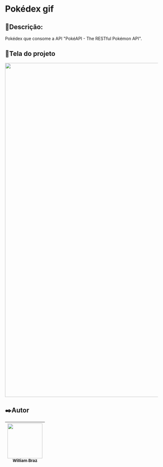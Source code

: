 <h1>Pokédex gif</h1>
 
<h2>💬Descrição:</h2>

Pokédex que consome a API "PokéAPI - The RESTful Pokémon API".

<h2>📱Tela do projeto</h2>

<img src="https://user-images.githubusercontent.com/86376135/183900090-3ca966ff-c76f-4826-9812-cfa33571771e.png" width="1100px"/>

<h2>✒️Autor</h2>

| [<img src="https://avatars.githubusercontent.com/u/86376135?v=4" width=115 > <br> <sub> William Braz </sub>](https://github.com/WilliamBraz2004) |
| :--------------------------------------------------------------------------------------------------------------------------------------------: |
